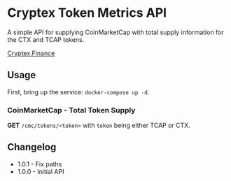 # Cryptex Token Metrics API
A simple API for supplying CoinMarketCap with total supply information for the CTX and TCAP tokens.

[Cryptex.Finance](https://cryptex.finance)

## Usage
First, bring up the service: `docker-compose up -d`.

### CoinMarketCap - Total Token Supply
**GET** `/cmc/tokens/<token>` with `token` being either TCAP or CTX.

## Changelog
* 1.0.1 - Fix paths
* 1.0.0 - Initial API